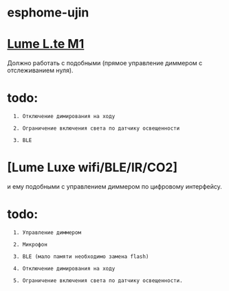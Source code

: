 # esphome-ujin


# [Lume L.te M1](https://github.com/ananyevgv/esphome-ujin/blob/main/lume%20L.te%20M1.yaml)


Должно работать с подобными (прямое управление диммером с отслеживанием нуля).

# todo: 
      
      1. Отключение димирования на ходу

      2. Ограничение включения света по датчику освещенности

      3. BLE

# [Lume Luxe wifi/BLE/IR/CO2]

и ему подобными с управлением диммером по цифровому интерфейсу.

# todo: 

      1. Управление диммером

      2. Микрофон

      3. BLE (мало памяти необходимо замена flash)

      4. Отключение димирования на ходу

      5. Ограничение включения света по датчику освещенности.